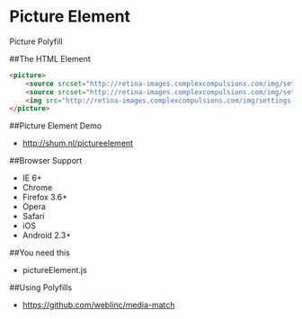 Picture Element
==============

Picture Polyfill

##The HTML Element
```html
<picture>
    <source srcset="http://retina-images.complexcompulsions.com/img/settings-large.png 500w, http://retina-images.complexcompulsions.com/img/settings-small.png 2x 600w" />
    <source srcset="http://retina-images.complexcompulsions.com/img/settings-large.png 2x" />
    <img src="http://retina-images.complexcompulsions.com/img/settings-small.png" />
</picture>
```

##Picture Element Demo
 * http://shum.nl/pictureelement

##Browser Support
* IE 6+
* Chrome
* Firefox 3.6+
* Opera
* Safari
* iOS 
* Android 2.3+

##You need this
* pictureElement.js

##Using Polyfills
* https://github.com/weblinc/media-match

